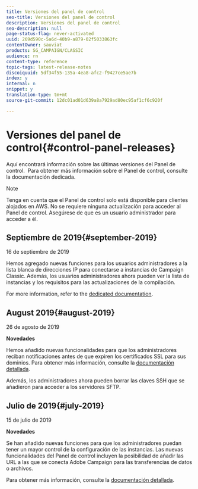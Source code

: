 ```yaml
---
title: Versiones del panel de control
seo-title: Versiones del panel de control
description: Versiones del panel de control
seo-description: null
page-status-flag: never-activated
uuid: 269d590c-5a6d-40b9-a879-02f5033863fc
contentOwner: sauviat
products: SG_CAMPAIGN/CLASSIC
audience: rn
content-type: reference
topic-tags: latest-release-notes
discoiquuid: 5df34f55-135a-4ea8-afc2-f9427ce5ae7b
index: y
internal: n
snippet: y
translation-type: tm+mt
source-git-commit: 12dc01ad01d639a8a7929ad80ec95af1cf6c920f

---
```



# Versiones del panel de control{#control-panel-releases}

Aquí encontrará información sobre las últimas versiones del Panel de control.
&#x200B;
Para obtener más información sobre el Panel de control, consulte la documentación [](https://helpx.adobe.com/campaign/kb/control-panel.html)dedicada.

>[!NOTE]
>
>Tenga en cuenta que el Panel de control solo está disponible para clientes alojados en AWS. No se requiere ninguna actualización para acceder al Panel de control. Asegúrese de que es un usuario administrador para acceder a él.

## Septiembre de 2019{#september-2019}

16 de septiembre de 2019

Hemos agregado nuevas funciones para los usuarios administradores a la lista blanca de direcciones IP para conectarse a instancias de Campaign Classic.
Además, los usuarios administradores ahora pueden ver la lista de instancias y los requisitos para las actualizaciones de la compilación.

For more information, refer to the [dedicated documentation](https://helpx.adobe.com/campaign/kb/control-panel-instance-settings.html).

## August 2019{#august-2019}

26 de agosto de 2019

**Novedades**

Hemos añadido nuevas funcionalidades para que los administradores reciban notificaciones antes de que expiren los certificados SSL para sus dominios. Para obtener más información, consulte la [documentación detallada](https://helpx.adobe.com/campaign/kb/control-panel-subdomains-certificates.html).

Además, los administradores ahora pueden borrar las claves SSH que se añadieron para acceder a los servidores SFTP.

## Julio de 2019{#july-2019}

15 de julio de 2019

**Novedades**

Se han añadido nuevas funciones para que los administradores puedan tener un mayor control de la configuración de las instancias. Las nuevas funcionalidades del Panel de control incluyen la posibilidad de añadir las URL a las que se conecta Adobe Campaign para las transferencias de datos o archivos.

Para obtener más información, consulte la [documentación detallada](https://helpx.adobe.com/campaign/kb/control-panel-instance-settings.html).
